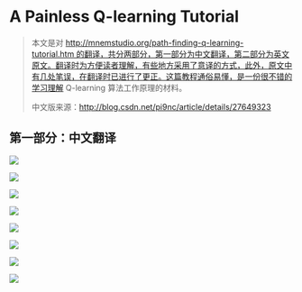 # A Painless Q-learning Tutorial

>   本文是对 http://mnemstudio.org/path-finding-q-learning-tutorial.htm 的翻译，共分两部分，第一部分为中文翻译，第二部分为英文原文。翻译时为方便读者理解，有些地方采用了意译的方式，此外，原文中有几处笔误，在翻译时已进行了更正。这篇教程通俗易懂，是一份很不错的学习理解 Q-learning 算法工作原理的材料。
>
>   中文版来源：http://blog.csdn.net/pi9nc/article/details/27649323

## **第一部分：中文翻译**

![](https://github.com/BillLeeCHN/MachineLearning/blob/QLearning/Reinforcement%20Learning/Methods/pics/1.png?raw=true)

![](https://github.com/BillLeeCHN/MachineLearning/blob/QLearning/Reinforcement%20Learning/Methods/pics/2.png?raw=true)

![](https://github.com/BillLeeCHN/MachineLearning/blob/QLearning/Reinforcement%20Learning/Methods/pics/3.png?raw=true)

![](https://github.com/BillLeeCHN/MachineLearning/blob/QLearning/Reinforcement%20Learning/Methods/pics/4.png?raw=true)

![](https://github.com/BillLeeCHN/MachineLearning/blob/QLearning/Reinforcement%20Learning/Methods/pics/5.png?raw=true)

![](https://github.com/BillLeeCHN/MachineLearning/blob/QLearning/Reinforcement%20Learning/Methods/pics/6.png?raw=true)

![](https://github.com/BillLeeCHN/MachineLearning/blob/QLearning/Reinforcement%20Learning/Methods/pics/7.png?raw=true)

![](https://github.com/BillLeeCHN/MachineLearning/blob/QLearning/Reinforcement%20Learning/Methods/pics/8.png?raw=true)








